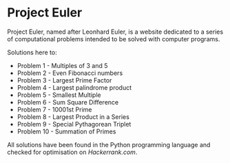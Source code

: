 # Project Euler

Project Euler, named after Leonhard Euler, is a website dedicated to a series of computational problems intended to be solved with computer programs.

Solutions here to:
- Problem 1 - Multiples of 3 and 5
- Problem 2 - Even Fibonacci numbers
- Problem 3 - Largest Prime Factor
- Problem 4 - Largest palindrome product
- Problem 5 - Smallest Multiple
- Problem 6 - Sum Square Difference
- Problem 7 - 10001st Prime
- Problem 8 - Largest Product in a Series
- Problem 9 - Special Pythagorean Triplet
- Problem 10 - Summation of Primes

All solutions have been found in the Python programming language and checked for optimisation on *Hackerrank.com*.
